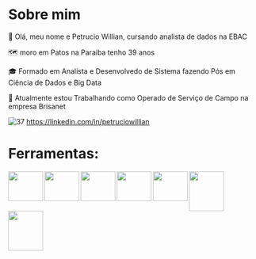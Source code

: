 <h1>Sobre mim</h1>
<p>👋 Olá, meu nome e Petrucio Willian, cursando analista de dados na EBAC</p>
<p>🗺 moro em Patos na Paraiba tenho 39 anos</p> 
<p>🎓 Formado em Analista e Desenvolvedo de Sistema fazendo Pós em Ciência de Dados e Big Data</p>
<p>🔭 Atualmente estou Trabalhando como Operado de Serviço de Campo na empresa Brisanet</p>

                                                                                                      
 ![37](https://github.com/petwillian/petwillian/assets/44210315/c7fbae16-8e94-40a3-8498-52dcca75c62e)  https://linkedin.com/in/petruciowillian

 
 <h1>Ferramentas:</h1>

 <img align="left" width="70" height="60" src="https://github.com/petwillian/Exercicio-python-colab-remoto/assets/44210315/e951be5e-c908-4c0d-8b30-e55043d86977">
 <img align="left" width="70" height="60" src="https://github.com/petwillian/petwillian/assets/44210315/89833531-c013-4369-be9f-3368bbb0d681">
 <img align="left" width="70" height="60" src="https://github.com/petwillian/petwillian/assets/44210315/e44d92ff-2b60-4129-9167-01cd20032c68">
 <img align="left" width="70" height="60" src="https://github.com/petwillian/petwillian/assets/44210315/5b16d2b3-2d6a-4a22-a131-cec7fe6b640d">
 <img align="left" width="70" height="60" src="https://github.com/petwillian/petwillian/assets/44210315/4764de34-f60a-4536-a0ef-16ba20e3b1cf">
 <img align="left" width="70" height="80" src="https://github.com/petwillian/petwillian/assets/44210315/adbd44d4-1e47-446b-8f1c-30726ba00e69">
 <img align="left" width="70" height="80" src="https://github.com/petwillian/petwillian/assets/44210315/644c4a1c-6e0a-4f26-809b-9a16fb724590">



                                                                                                    


<!--
**petwillian/petwillian** is a ✨ _special_ ✨ repository because its `README.md` (this file) appears on your GitHub profile.

Here are some ideas to get you started:

- 🔭 I’m currently working on ...
- 🌱 I’m currently learning ...
- 👯 I’m looking to collaborate on ...
- 🤔 I’m looking for help with ...![download](https://github.com/petwillian/petwillian/assets/44210315/3f9b4648-8b94-41f9-9b01-551d4beb658e)

- 💬 Ask me about ...
- 📫 How to reach me: ...
- 😄 Pronouns: ...
- ⚡ Fun fact: ...
-->
